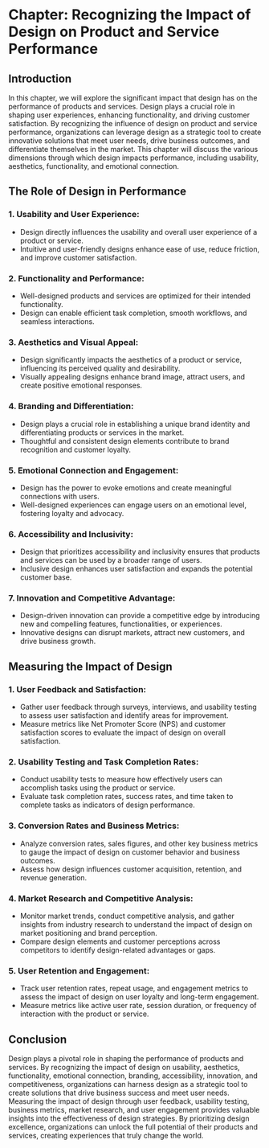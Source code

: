 Chapter: Recognizing the Impact of Design on Product and Service Performance
============================================================================

Introduction
------------

In this chapter, we will explore the significant impact that design has on the performance of products and services. Design plays a crucial role in shaping user experiences, enhancing functionality, and driving customer satisfaction. By recognizing the influence of design on product and service performance, organizations can leverage design as a strategic tool to create innovative solutions that meet user needs, drive business outcomes, and differentiate themselves in the market. This chapter will discuss the various dimensions through which design impacts performance, including usability, aesthetics, functionality, and emotional connection.

The Role of Design in Performance
---------------------------------

### 1. Usability and User Experience:

* Design directly influences the usability and overall user experience of a product or service.
* Intuitive and user-friendly designs enhance ease of use, reduce friction, and improve customer satisfaction.

### 2. Functionality and Performance:

* Well-designed products and services are optimized for their intended functionality.
* Design can enable efficient task completion, smooth workflows, and seamless interactions.

### 3. Aesthetics and Visual Appeal:

* Design significantly impacts the aesthetics of a product or service, influencing its perceived quality and desirability.
* Visually appealing designs enhance brand image, attract users, and create positive emotional responses.

### 4. Branding and Differentiation:

* Design plays a crucial role in establishing a unique brand identity and differentiating products or services in the market.
* Thoughtful and consistent design elements contribute to brand recognition and customer loyalty.

### 5. Emotional Connection and Engagement:

* Design has the power to evoke emotions and create meaningful connections with users.
* Well-designed experiences can engage users on an emotional level, fostering loyalty and advocacy.

### 6. Accessibility and Inclusivity:

* Design that prioritizes accessibility and inclusivity ensures that products and services can be used by a broader range of users.
* Inclusive design enhances user satisfaction and expands the potential customer base.

### 7. Innovation and Competitive Advantage:

* Design-driven innovation can provide a competitive edge by introducing new and compelling features, functionalities, or experiences.
* Innovative designs can disrupt markets, attract new customers, and drive business growth.

Measuring the Impact of Design
------------------------------

### 1. User Feedback and Satisfaction:

* Gather user feedback through surveys, interviews, and usability testing to assess user satisfaction and identify areas for improvement.
* Measure metrics like Net Promoter Score (NPS) and customer satisfaction scores to evaluate the impact of design on overall satisfaction.

### 2. Usability Testing and Task Completion Rates:

* Conduct usability tests to measure how effectively users can accomplish tasks using the product or service.
* Evaluate task completion rates, success rates, and time taken to complete tasks as indicators of design performance.

### 3. Conversion Rates and Business Metrics:

* Analyze conversion rates, sales figures, and other key business metrics to gauge the impact of design on customer behavior and business outcomes.
* Assess how design influences customer acquisition, retention, and revenue generation.

### 4. Market Research and Competitive Analysis:

* Monitor market trends, conduct competitive analysis, and gather insights from industry research to understand the impact of design on market positioning and brand perception.
* Compare design elements and customer perceptions across competitors to identify design-related advantages or gaps.

### 5. User Retention and Engagement:

* Track user retention rates, repeat usage, and engagement metrics to assess the impact of design on user loyalty and long-term engagement.
* Measure metrics like active user rate, session duration, or frequency of interaction with the product or service.

Conclusion
----------

Design plays a pivotal role in shaping the performance of products and services. By recognizing the impact of design on usability, aesthetics, functionality, emotional connection, branding, accessibility, innovation, and competitiveness, organizations can harness design as a strategic tool to create solutions that drive business success and meet user needs. Measuring the impact of design through user feedback, usability testing, business metrics, market research, and user engagement provides valuable insights into the effectiveness of design strategies. By prioritizing design excellence, organizations can unlock the full potential of their products and services, creating experiences that truly change the world.
